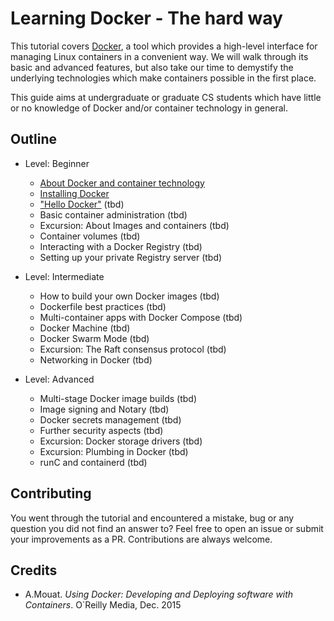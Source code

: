# Learning Docker - The hard way

This tutorial covers [Docker](https://www.docker.com/), a tool which provides a high-level interface for managing Linux containers in a convenient way. We will walk through its basic and advanced features, but also take our time to demystify the underlying technologies which make containers possible in the first place.    

This guide aims at undergraduate or graduate CS students which have little or no knowledge of Docker and/or container technology in general.


## Outline

- Level: Beginner
  - [About Docker and container technology](docs/01-about.md)
  - [Installing Docker](docs/02-installing.md)
  - ["Hello Docker"](docs/03-hello-docker.md) (tbd)
  - Basic container administration (tbd)
  - Excursion: About Images and containers (tbd)
  - Container volumes (tbd)
  - Interacting with a Docker Registry (tbd)
  - Setting up your private Registry server (tbd)

- Level: Intermediate
  - How to build your own Docker images (tbd)
  - Dockerfile best practices (tbd)
  - Multi-container apps with Docker Compose (tbd)
  - Docker Machine (tbd)
  - Docker Swarm Mode (tbd)
  - Excursion: The Raft consensus protocol (tbd)
  - Networking in Docker (tbd)

- Level: Advanced
  - Multi-stage Docker image builds (tbd)
  - Image signing and Notary (tbd)
  - Docker secrets management (tbd)
  - Further security aspects (tbd)
  - Excursion: Docker storage drivers (tbd)
  - Excursion: Plumbing in Docker (tbd)
  - runC and containerd (tbd)


## Contributing

You went through the tutorial and encountered a mistake, bug or any question you did not find an answer to? Feel free to open an issue or submit your improvements as a PR. Contributions are always welcome.

## Credits

 - A.Mouat. _Using Docker: Developing and Deploying software with Containers_. O`Reilly Media, Dec. 2015   
